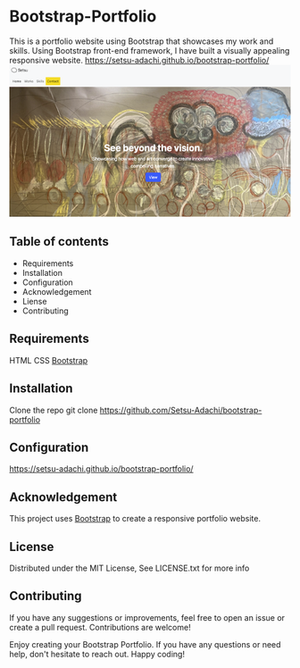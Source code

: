 # Bootstrap-Portfolio
This is a  portfolio website using Bootstrap that showcases my work and skills. Using Bootstrap front-end framework, I have built a  visually appealing responsive website. https://setsu-adachi.github.io/bootstrap-portfolio/
![Bootstrap portfolio screentshot](./images/setsuadachi-bootstrap-portfolio-screentshot.png)


## Table of contents
- Requirements
- Installation
- Configuration
- Acknowledgement
- Liense
- Contributing


## Requirements
HTML
CSS
[Bootstrap](https://getbootstrap.com)

## Installation
Clone the repo
git clone https://github.com/Setsu-Adachi/bootstrap-portfolio

## Configuration
https://setsu-adachi.github.io/bootstrap-portfolio/

## Acknowledgement
This project uses [Bootstrap](https://getbootstrap.com/) to create a responsive portfolio website.

## License
Distributed under the MIT License, See LICENSE.txt for more info

## Contributing
If you have any suggestions or improvements, feel free to open an issue or create a pull request. Contributions are welcome!

Enjoy creating your Bootstrap Portfolio. If you have any questions or need help, don't hesitate to reach out. Happy coding!

